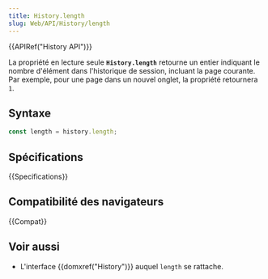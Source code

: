 ```yaml
---
title: History.length
slug: Web/API/History/length
---
```


{{APIRef("History API")}}

La propriété en lecture seule **`History.length`** retourne un entier indiquant le nombre d'élément dans l'historique de session, incluant la page courante. Par exemple, pour une page dans un nouvel onglet, la propriété retournera `1`.

## Syntaxe

```js
const length = history.length;
```

## Spécifications

{{Specifications}}

## Compatibilité des navigateurs

{{Compat}}

## Voir aussi

- L'interface {{domxref("History")}} auquel `length` se rattache.
